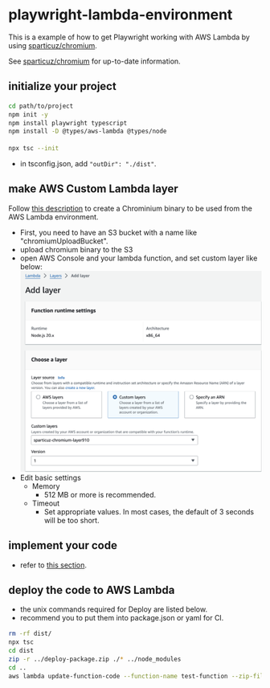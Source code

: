 # playwright-lambda-environment

This is a example of how to get Playwright working with AWS Lambda by using [sparticuz/chromium](https://github.com/Sparticuz/chromium).  
  
See [sparticuz/chromium](https://github.com/Sparticuz/chromium) for up-to-date information.

## initialize your project

```sh
cd path/to/project
npm init -y
npm install playwright typescript
npm install -D @types/aws-lambda @types/node

npx tsc --init
```

- in tsconfig.json, add `"outDir": "./dist"`.

## make AWS Custom Lambda layer

Follow [this description](https://github.com/Sparticuz/chromium?tab=readme-ov-file#aws-lambda-layer) to create a Chrominium binary to be used from the AWS Lambda environment.

- First, you need to have an S3 bucket with a name like "chromiumUploadBucket".
- upload chromium binary to the S3
- open AWS Console and your lambda function, and set custom layer like below:
![alt text](image.png)
- Edit basic settings
  - Memory
    - 512 MB or more is recommended.
  - Timeout
    - Set appropriate values. In most cases, the default of 3 seconds will be too short.

## implement your code

- refer to [this section](https://github.com/Sparticuz/chromium?tab=readme-ov-file#usage-with-playwright).

## deploy the code to AWS Lambda

- the unix commands required for Deploy are listed below.
- recommend you to put them into package.json or yaml for CI.

```sh
rm -rf dist/
npx tsc
cd dist
zip -r ../deploy-package.zip ./* ../node_modules
cd ..
aws lambda update-function-code --function-name test-function --zip-file fileb://deploy-package.zip
```

